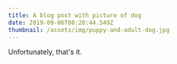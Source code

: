 ```yaml
---
title: A blog post with picture of dog
date: 2019-09-06T08:28:44.549Z
thumbnail: /assets/img/puppy-and-adult-dog.jpg
---
```


Unfortunately, that's it.
